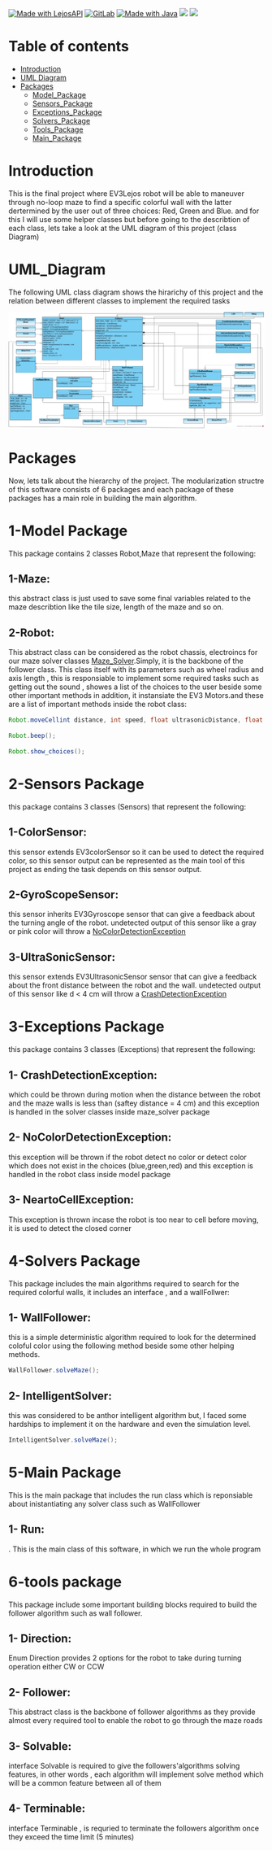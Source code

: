 [![Made with LejosAPI](https://img.shields.io/badge/Made%20with-LejosEV3-orange?style=for-the-badge&logo=Jupyter)](https://lejos.sourceforge.io/ev3/docs/)
[![GitLab](https://img.shields.io/badge/GitLab-330F63?style=for-the-badge&logo=gitlab&logoColor=white)](https://gitlab.com/users/sign_in?__cf_chl_jschl_tk__=LFv2DLZqlpTZrHuh6y0I_PGzdDhipU4jwy_xvbNTOX8-1642896722-0-gaNycGzNCH0)
[![Made with Java](https://img.shields.io/badge/Java-green?style=for-the-badge&logo=java&logoColor=white)](https://www.oracle.com/java/)
[![](https://img.shields.io/badge/API-red?style=for-the-badge)](https://lejos.sourceforge.io/ev3/docs/overview-summary.html)
[![](https://img.shields.io/badge/Eclipse-purple?style=for-the-badge)](https://crates.io/crates/redant)
#  Table of contents 
* [Introduction](#introduction)
* [UML Diagram](#uml_diagram)
* [Packages](#packages)
  * [Model_Package](#model_package)
  * [Sensors_Package](#sensors_package)
  * [Exceptions_Package](#exceptions_package)
  * [Solvers_Package](#solvers_package)
  * [Tools_Package](#tools_package)
  * [Main_Package](#main_package)

<strong> <h1>  Introduction </h1></strong>

This is the final project where EV3Lejos robot will be able to maneuver through no-loop maze to find a specific colorful wall with the latter dertermined by the user out of three choices: Red, Green and Blue. 
and for this I will use some helper classes but before going to the describtion of each class, lets take a look at the UML diagram of this project (class Diagram) 

<strong> <h1> UML_Diagram </h1> </strong>

The following UML class diagram shows the hirarichy of this project and the relation between different classes to implement the required tasks

<img src="Project.jpg" alt="a"/>

<strong><h1> Packages </h1></strong>
Now, lets talk about the hierarchy of the project. The modularization structre of this software consists of 6 packages and each package of these packages has a main role in building the main algorithm. 

<strong><h1> 1-Model Package </h1></strong>

This package contains 2 classes Robot,Maze that represent the following:

<h2> 1-Maze: </h2>

this abstract class is just used to save some final variables related to the maze describtion like the tile size, length of the maze and so on.

<h2> 2-Robot:</h2>

This abstract class can be considered as the robot chassis, electroincs for our maze solver classes [Maze_Solver](#mazesolver_package).Simply, it is the backbone of the follower class. This class itself with its parameters such as wheel radius and axis length , this is responsiable to implement some required tasks such as getting out the sound , showes a list of the choices to the user beside some other important methods in addition, it instansiate the EV3 Motors.and these are a list of important methods inside the robot class:

```java
Robot.moveCellint distance, int speed, float ultrasonicDistance, float safteyDistance);
```
```java
Robot.beep();
```
```java
Robot.show_choices();
```

<strong><h1> 2-Sensors Package </h1></strong>
this package contains 3 classes (Sensors) that represent the following:

<h2> 1-ColorSensor:</h2>

this sensor extends EV3colorSensor so it can be used to detect the required color, so this sensor output can be represented as the main tool of this project as ending the task depends on this sensor output.

<h2> 2-GyroScopeSensor:</h2>

this sensor inherits EV3Gyroscope sensor that can give a feedback about the turning angle of the robot.
undetected output of this sensor like a gray or pink color will throw a [NoColorDetectionException](#exceptions_package)

<h2> 3-UltraSonicSensor:</h2>

this sensor extends EV3UltrasonicSensor sensor that can give a feedback about the front distance between the robot and the wall.
undetected output of this sensor like d < 4 cm will throw a [CrashDetectionException](#exceptions_package)


<strong><h1> 3-Exceptions Package </h1></strong>
this package contains 3 classes (Exceptions) that represent the following:

<h2> 1- CrashDetectionException:</h2>

 which could be thrown during motion when the distance between the robot and the maze walls is less than (saftey distance = 4 cm) and this exception is handled in the solver classes inside maze_solver package

<h2> 2- NoColorDetectionException:</h2>

 this exception will be thrown if the robot detect no color or detect color which does not exist in the choices (blue,green,red) and this exception is handled in the robot class inside model package

<h2> 3- NeartoCellException:</h2> 

 This exception is thrown incase the robot is too near to cell before moving, it is used to detect the closed corner


<strong><h1> 4-Solvers Package </h1></strong>

This package includes the main algorithms required to search for the required colorful walls, it includes an interface , and a wallFollwer:


<h2> 1- WallFollower:</h2>

this is a simple deterministic algorithm required to look for the determined coloful color using the following method beside some other helping methods.

```java
WallFollower.solveMaze();
```

<h2> 2- IntelligentSolver:</h2>

this was considered to be anthor intelligent algorithm but, I faced some hardships to implement it on the hardware and even the simulation level.

```java
IntelligentSolver.solveMaze();
```
<strong><h1> 5-Main Package </h1></strong>

This is the main package that includes the run class which is reponsiable about inistantiating any solver class such as WallFollower 

<h2> 1- Run: </h2>.
This is the main class of this software, in which we run the whole program 

<strong> <h1> 6-tools package </h1></strong>

This package include some important building blocks required to build the follower algorithm such as wall follower.

<h2> 1- Direction: </h2>

Enum Direction provides 2 options for the robot to take during turning operation either CW or CCW


<h2> 2- Follower: </h2>

This abstract class is the backbone of follower algorithms as they provide almost every required tool to enable the robot to go through the maze roads 


<h2> 3- Solvable: </h2>

interface Solvable is required to give the followers'algorithms solving features, in other words , each algorithm will implement solve method which will be a common feature between all of them


<h2> 4- Terminable: </h2>

interface Terminable , is requried to terminate the followers algorithm once they exceed the time limit (5 minutes)

